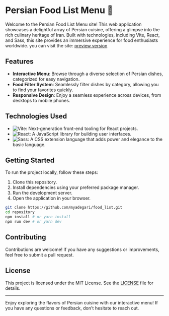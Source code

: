 # Persian Food List Menu 📃

Welcome to the Persian Food List Menu site! This web application showcases a delightful array of Persian cuisine, offering a glimpse into the rich culinary heritage of Iran. Built with technologies, including Vite, React, and Sass, this site provides an immersive experience for food enthusiasts worldwide.
you can visit the site: [preview version](https://myadegari.github.io/food_list)

## Features

- **Interactive Menu**: Browse through a diverse selection of Persian dishes, categorized for easy navigation.
- **Food Filter System**: Seamlessly filter dishes by category, allowing you to find your favorites quickly.
- **Responsive Design**: Enjoy a seamless experience across devices, from desktops to mobile phones.

## Technologies Used

- ![Vite](https://img.shields.io/badge/-Vite-646cff?style=for-the-badge&logo=vite&logoColor=white): Next-generation front-end tooling for React projects.
- ![React](https://img.shields.io/badge/-React-61dafb?style=for-the-badge&logo=react&logoColor=white): A JavaScript library for building user interfaces.
- ![Sass](https://img.shields.io/badge/-Sass-cc6699?style=for-the-badge&logo=sass&logoColor=white): A CSS extension language that adds power and elegance to the basic language.

## Getting Started

To run the project locally, follow these steps:

1. Clone this repository.
2. Install dependencies using your preferred package manager.
3. Run the development server.
4. Open the application in your browser.

```bash
git clone https://github.com/myadegari/food_list.git
cd repository
npm install # or yarn install
npm run dev # or yarn dev
```

## Contributing

Contributions are welcome! If you have any suggestions or improvements, feel free to submit a pull request.

## License

This project is licensed under the MIT License. See the [LICENSE](LICENSE) file for details.

---

Enjoy exploring the flavors of Persian cuisine with our interactive menu! If you have any questions or feedback, don't hesitate to reach out.
